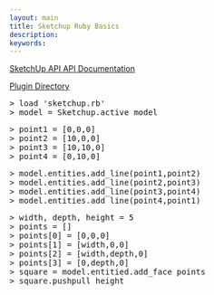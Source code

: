 ```yaml
---
layout: main
title: Sketchup Ruby Basics
description:
keywords:
---
```


<p>
<a href="https://developers.google.com/sketchup/docs/index">SketchUp API API Documentation</a>
</p>
<p>
<a href="http://sketchup.google.com/intl/en/download/plugins.html">Plugin Directory</a>
</p>

<pre class="gist">
> load 'sketchup.rb'
> model = Sketchup.active_model
</pre>

<pre class="gist">
> point1 = [0,0,0]
> point2 = [10,0,0]
> point3 = [10,10,0]
> point4 = [0,10,0]
</pre>

<pre class="gist">
> model.entities.add_line(point1,point2)
> model.entities.add_line(point2,point3)
> model.entities.add_line(point3,point4)
> model.entities.add_line(point4,point1)
</pre>

<pre>
> width, depth, height = 5
> points = []
> points[0] = [0,0,0]
> points[1] = [width,0,0]
> points[2] = [width,depth,0]
> points[3] = [0,depth,0]
> square = model.entitied.add_face points
> square.pushpull height
</pre>